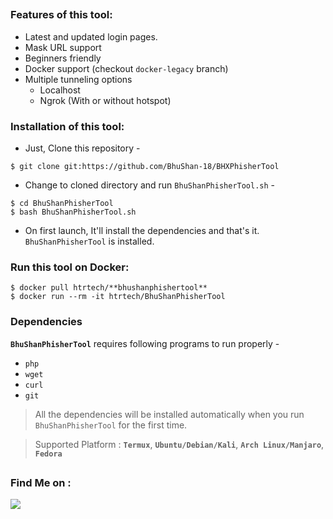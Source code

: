 <!-- BhuShanPhisherTool -->


##

### Features of this tool:

- Latest and updated login pages.
- Mask URL support 
- Beginners friendly
- Docker support (checkout `docker-legacy` branch)
- Multiple tunneling options
  - Localhost
  - Ngrok (With or without hotspot)


### Installation of this tool:

- Just, Clone this repository -
```
$ git clone git:https://github.com/BhuShan-18/BHXPhisherTool
```

- Change to cloned directory and run `BhuShanPhisherTool.sh` -
```
$ cd BhuShanPhisherTool
$ bash BhuShanPhisherTool.sh
```

- On first launch, It'll install the dependencies and that's it. `BhuShanPhisherTool` is installed.

### Run this tool on Docker:
```
$ docker pull htrtech/**bhushanphishertool**
$ docker run --rm -it htrtech/BhuShanPhisherTool
```

### Dependencies

**`BhuShanPhisherTool`** requires following programs to run properly - 
- `php`
- `wget`
- `curl`
- `git`

> All the dependencies will be installed automatically when you run `BhuShanPhisherTool` for the first time.

> Supported Platform : **`Termux`**, **`Ubuntu/Debian/Kali`**, **`Arch Linux/Manjaro`**, **`Fedora`**

##

### Find Me on :
<p align="left">
  <a href="https://www.instagram.com/bhushan_as_cool_as_always" target="_blank"><img src="https://img.shields.io/badge/IG-%bhushan_-red?style=for-the-badge&logo=instagram"></a>
</p>
